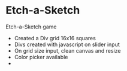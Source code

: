 # Etch-a-Sketch
Etch-a-Sketch game

- Created a Div grid 16x16 squares
- Divs created with javascript on slider input
- On grid size input, clean canvas and resize
- Color picker available
- 
